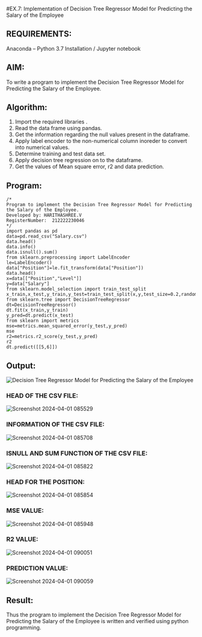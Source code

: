 #EX.7: Implementation of Decision Tree Regressor Model for Predicting the Salary of the Employee


## REQUIREMENTS:
Anaconda – Python 3.7 Installation / Jupyter notebook

## AIM:
To write a program to implement the Decision Tree Regressor Model for Predicting the Salary of the Employee.

## Algorithm:
1. Import the required libraries .
2. Read the data frame using pandas.
3. Get the information regarding the null values present in the dataframe.
4. Apply label encoder to the non-numerical column inoreder to convert into numerical values.
5. Determine training and test data set.
6. Apply decision tree regression on to the dataframe.
7. Get the values of Mean square error, r2 and data prediction.

## Program:
```
/*
Program to implement the Decision Tree Regressor Model for Predicting the Salary of the Employee.
Developed by: HARITHASHREE.V
RegisterNumber:  212222230046
*/
import pandas as pd
data=pd.read_csv("Salary.csv")
data.head()
data.info()
data.isnull().sum()
from sklearn.preprocessing import LabelEncoder
le=LabelEncoder()
data["Position"]=le.fit_transform(data["Position"])
data.head()
x=data[["Position","Level"]]
y=data["Salary"]
from sklearn.model_selection import train_test_split
x_train,x_test,y_train,y_test=train_test_split(x,y,test_size=0.2,random_state=2)
from sklearn.tree import DecisionTreeRegressor
dt=DecisionTreeRegressor()
dt.fit(x_train,y_train)
y_pred=dt.predict(x_test)
from sklearn import metrics
mse=metrics.mean_squared_error(y_test,y_pred)
mse
r2=metrics.r2_score(y_test,y_pred)
r2
dt.predict([[5,6]])
```

## Output:
![Decision Tree Regressor Model for Predicting the Salary of the Employee](sam.png)

### HEAD OF THE CSV FILE:
![Screenshot 2024-04-01 085529](https://github.com/haritha-venkat/Implementation-of-Decision-Tree-Regressor-Model-for-Predicting-the-Salary-of-the-Employee/assets/121285701/82862edf-83e7-4223-be69-4b499c2d72d3)

### INFORMATION OF THE CSV FILE:
![Screenshot 2024-04-01 085708](https://github.com/haritha-venkat/Implementation-of-Decision-Tree-Regressor-Model-for-Predicting-the-Salary-of-the-Employee/assets/121285701/18646a8e-d992-44ab-aed3-5dd8d06594df)

### ISNULL AND SUM FUNCTION OF THE CSV FILE:
![Screenshot 2024-04-01 085822](https://github.com/haritha-venkat/Implementation-of-Decision-Tree-Regressor-Model-for-Predicting-the-Salary-of-the-Employee/assets/121285701/7f4d3767-47a5-419d-9cd9-bac253989491)

### HEAD FOR THE POSITION:
![Screenshot 2024-04-01 085854](https://github.com/haritha-venkat/Implementation-of-Decision-Tree-Regressor-Model-for-Predicting-the-Salary-of-the-Employee/assets/121285701/7ed9166a-9a53-45c7-8db6-42d16ef6b445)

### MSE VALUE:
![Screenshot 2024-04-01 085948](https://github.com/haritha-venkat/Implementation-of-Decision-Tree-Regressor-Model-for-Predicting-the-Salary-of-the-Employee/assets/121285701/6041c8ec-ab2c-4940-9f78-7c7460fe90c6)

### R2 VALUE:
![Screenshot 2024-04-01 090051](https://github.com/haritha-venkat/Implementation-of-Decision-Tree-Regressor-Model-for-Predicting-the-Salary-of-the-Employee/assets/121285701/dee9ae38-53df-446b-ae9c-0d16f86a81b1)

### PREDICTION VALUE:
![Screenshot 2024-04-01 090059](https://github.com/haritha-venkat/Implementation-of-Decision-Tree-Regressor-Model-for-Predicting-the-Salary-of-the-Employee/assets/121285701/2d7a942c-084c-4dcb-bf04-676d264f9cb9)


## Result:
Thus the program to implement the Decision Tree Regressor Model for Predicting the Salary of the Employee is written and verified using python programming.
